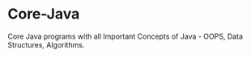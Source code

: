 # Core-Java
Core Java programs with all Important Concepts of Java - OOPS, Data Structures, Algorithms.
